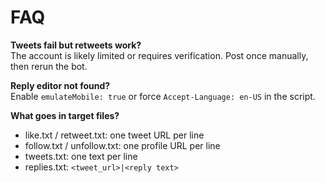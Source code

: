 # FAQ
**Tweets fail but retweets work?**  
The account is likely limited or requires verification. Post once manually, then rerun the bot.

**Reply editor not found?**  
Enable `emulateMobile: true` or force `Accept-Language: en-US` in the script.

**What goes in target files?**  
- like.txt / retweet.txt: one tweet URL per line  
- follow.txt / unfollow.txt: one profile URL per line  
- tweets.txt: one text per line  
- replies.txt: `<tweet_url>|<reply text>`
